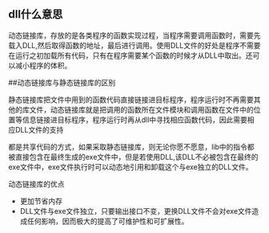 ## dll什么意思 ##

动态链接库，存放的是各类程序的函数实现过程，当程序需要调用函数时，需要先载入DLL,然后取得函数的地址，最后进行调用。使用DLL文件的好处是程序不需要在运行之初加载所有代码，只有在程序需要某个函数的时候才从DLL中取出。还可以减小程序的体积。





##动态链接库与静态链接库的区别

静态链接库把文件中用到的函数代码直接链接进目标程序，程序运行时不再需要其他的库文件，动态链接库就是把调用的函数所在文件模块和调用函数在文件中的位置等信息链接进目标程序，程序运行时再从dll中寻找相应函数代码，因此需要相应DLL文件的支持

都是共享代码的方式，如果采取静态链接库，则无论你愿不愿意，lib中的指令都被直接包含在最终生成的exe文件中，但是若使用DLL,该DLL不必被包含在最终的exe文件中，exe文件执行时可以动态地引用和卸载这个与exe独立的DLL文件。

动态链接库的优点

- 更加节省内存
- DLL文件与exe文件独立，只要输出接口不变，更换DLL文件不会对exe文件造成任何影响，因而极大的提高了可维护性和可扩展性。